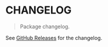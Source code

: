 # CHANGELOG

> Package changelog.

See [GitHub Releases](https://github.com/stdlib-js/stats-base-dists-rayleigh-logcdf/releases) for the changelog.